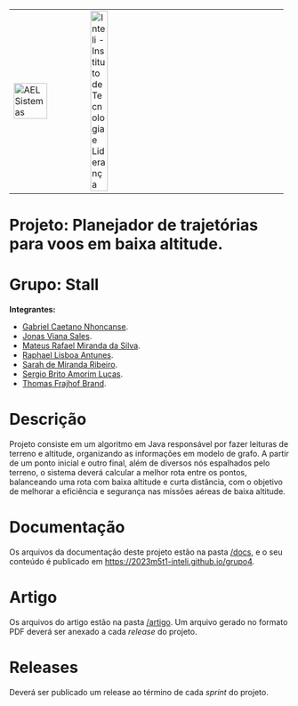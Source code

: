 <table>
<tr>
<td>
<a href= "https://ael.com.br/"><img src="https://www.ael.com.br/images/ael.png" alt="AEL Sistemas" border="0" width="70%"></a>
</td>
<td><a href= "https://www.inteli.edu.br/"><img src="https://www.inteli.edu.br/wp-content/uploads/2021/08/20172028/marca_1-2.png" alt="Inteli - Instituto de Tecnologia e Liderança" border="0" width="30%"></a>
</td>
</tr>
</table>

# Projeto: Planejador de trajetórias para voos em baixa altitude.


# Grupo: Stall

**Integrantes:**
* [Gabriel Caetano Nhoncanse](https://www.linkedin.com/in/gabrielcaetanonhoncanse/).
* [Jonas Viana Sales](https://www.linkedin.com/in/jonas-viana-sales/).
* [Mateus Rafael Miranda da Silva](https://www.linkedin.com/in/mateus-rmiranda/).
* [Raphael Lisboa Antunes](https://www.linkedin.com/in/raphael-lisboa/).
* [Sarah de Miranda Ribeiro](https://www.linkedin.com/in/sarah-ribeiro-361130195/).
* [Sergio Brito Amorim Lucas](https://www.linkedin.com/in/sergiobalucas/).
* [Thomas Frajhof Brand](https://www.linkedin.com/in/thomas-frajhof-brand/).

# Descrição

  Projeto consiste em um algoritmo em Java responsável por fazer leituras de terreno e altitude, organizando as informações em modelo de grafo. A partir de um ponto inicial e outro final, além de diversos nós espalhados pelo terreno, o sistema deverá calcular a melhor rota entre os pontos, balanceando uma rota com baixa altitude e curta distância, com o objetivo de melhorar a eficiência e segurança nas missões aéreas de baixa altitude.

# Documentação

Os arquivos da documentação deste projeto estão na pasta [/docs](/docs), e o seu conteúdo é publicado em https://2023m5t1-inteli.github.io/grupo4.


# Artigo

Os arquivos do artigo estão na pasta [/artigo](/artigo). Um arquivo gerado no formato PDF deverá ser anexado a cada *release* do projeto.

# Releases

Deverá ser publicado um release ao término de cada *sprint* do projeto.
